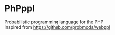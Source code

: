 # PhPppl
Probabilistic programming language for the PHP<br/>
Inspired from https://github.com/probmods/webppl
